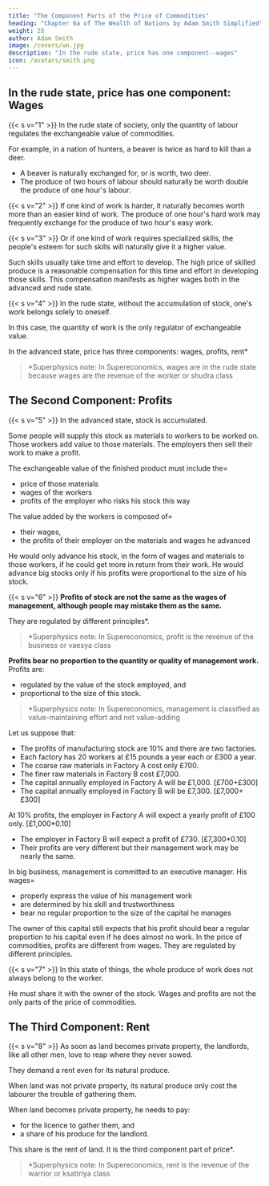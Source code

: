 ```yaml
---
title: "The Component Parts of the Price of Commodities"
heading: "Chapter 6a of The Wealth of Nations by Adam Smith Simplified"
weight: 28
author: Adam Smith
image: /covers/wn.jpg
description: "In the rude state, price has one component--wages"
icon: /avatars/smith.png
---
```




## In the rude state, price has one component: Wages

{{< s v="1" >}} In the rude state of society, only the quantity of labour regulates the exchangeable value of commodities.

For example, in a nation of hunters, a beaver is twice as hard to kill than a deer.
- A beaver is naturally exchanged for, or is worth, two deer.
- The produce of two hours of labour should naturally be worth double the produce of one hour's labour.


{{< s v="2" >}} If one kind of work is harder, it naturally becomes worth more than an easier kind of work. The produce of one hour's hard work may frequently exchange for the produce of two hour's easy work.

{{< s v="3" >}} Or if one kind of work requires specialized skills, the people's esteem for such skills will naturally give it a higher value.

Such skills usually take time and effort to develop. The high price of skilled produce is a reasonable compensation for this time and effort in developing those skills. This compensation manifests as higher wages both in the advanced and rude state.

{{< s v="4" >}} In the rude state, without the accumulation of stock, one's work belongs solely to oneself.

In this case, the quantity of work is the only regulator of exchangeable value.

In the advanced state, price has three components: wages, profits, rent*

> *Superphysics note: In Supereconomics, wages are in the rude state because wages are the revenue of the worker or shudra class


## The Second Component: Profits 

{{< s v="5" >}} In the advanced state, stock is accumulated. 

Some people will supply this stock as materials to workers to be worked on. Those workers add value to those materials. The employers then sell their work to make a profit.

The exchangeable value of the finished product must include the= 
- price of those materials
- wages of the workers
- profits of the employer who risks his stock this way

The value added by the workers is composed of= 
- their wages,
- the profits of their employer on the materials and wages he advanced

He would only advance his stock, in the form of wages and materials to those workers, if he could get more in return from their work. He would advance big stocks only if his profits were proportional to the size of his stock.


{{< s v="6" >}} **Profits of stock are not the same as the wages of management, although people may mistake them as the same.**

They are regulated by different principles*.


> *Superphysics note: In Supereconomics, profit is the revenue of the business or vaesya class

**Profits bear no proportion to the quantity or quality of management work.** Profits are:
- regulated by the value of the stock employed, and
- proportional to the size of this stock.

> *Superphysics note: In Supereconomics, management is classified as value-maintaining effort and not value-adding


Let us suppose that:
- The profits of manufacturing stock are 10% and there are two factories.
- Each factory has 20 workers at £15 pounds a year each or £300 a year.
- The coarse raw materials in Factory A cost only £700.
- The finer raw materials in Factory B cost £7,000.
- The capital annually employed in Factory A will be £1,000. [£700+£300]
- The capital annually employed in Factory B will be £7,300. [£7,000+£300]

At 10% profits, the employer in Factory A will expect a yearly profit of £100 only. [£1,000*0.10]
- The employer in Factory B will expect a profit of £730. [£7,300*0.10]
- Their profits are very different but their management work may be nearly the same.

In big business, management is committed to an executive manager. His wages= 
- properly express the value of his management work
- are determined by his skill and trustworthiness
- bear no regular proportion to the size of the capital he manages

The owner of this capital still expects that his profit should bear a regular proportion to his capital even if he does almost no work. In the price of commodities, profits are different from wages. They are regulated by different principles.

{{< s v="7" >}} In this state of things, the whole produce of work does not always belong to the worker.

He must share it with the owner of the stock.
Wages and profits are not the only parts of the price of commodities.


## The Third Component: Rent

{{< s v="8" >}} As soon as land becomes private property, the landlords, like all other men, love to reap where they never sowed.

They demand a rent even for its natural produce.

When land was not private property, its natural produce only cost the labourer the trouble of gathering them.

When land becomes private property, he needs to pay: 
- for the licence to gather them, and
- a share of his produce for the landlord.

This share is the rent of land. It is the third component part of price*.

> *Superphysics note: In Supereconomics, rent is the revenue of the warrior or ksattriya class


